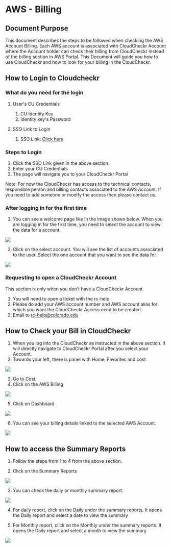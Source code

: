 # AWS - Billing 

## Document Purpose

This document describes the steps to be followed when checking the AWS Account Billing. Each AWS account is associated with CloudCheckr Account where the Account holder can check their billing from CloudCheckr instead of the billing section in AWS Portal. This Document will guide you how to use CloudCheckr and how to look for your billing in the CloudCheckr. 

## How to Login to Cloudcheckr

### What do you need for the login

1. User's CU Credentials 
   1. CU Identity Key
   2. Identity key's Password 

2. SSO Link to Login
   1. SSO Link: [Click here](https://fedauth.colorado.edu/idp/profile/SAML2/Unsolicited/SSO?providerId=https://auth-us.cloudcheckr.com/auth)

### Steps to Login

1. Click the SSO Link given in the above section. 
2. Enter your CU Credentials
3. The page will navigate you to your CloudCheckr Portal

Note: For now the CloudCheckr has access to the technical contacts, responsible person and billing contacts associated to the AWS Account. If you need to add someone or modify the access then please contact us.

### After logging in for the first time
1. You can see a welcome page like in the image shown below. When you are logging in for the first time, you need to select the account to view the data for a account.


![](images/firsttimelogin.png)


2. Click on the select account. You will see the list of accounts associated to the user. Select the one account that you want to see the data for. 


![](images/selectaccount.png)


### Requesting to open a CloudCheckr Account

This section is only when you don't have a CloudCheckr Account. 

1. You will need to open a ticket with the rc-help 
2. Please do add your AWS account number and AWS account alias for which you want the CloudCheckr Access need to be created.
3. Email to rc-help@colorado.edu

## How to Check your Bill in CloudCheckr

1. When you log into the CloudCheckr as instructed in the above section. It will directly navigate to CloudCheckr Portal after you select your Account.
2. Towards your left, there is panel with Home, Favorites and cost.

![](images/cost.png)


3. Go to Cost.
4. Click on the AWS Billing

![](images/AWSBilling.png)


5. Click on Dashboard

![](images/Dashboard.png)


6. You can see your billing details linked to the selected AWS Account.

![](images/Billing.png)

## How to access the Summary Reports

1. Follow the steps from 1 to 4 from the above section. 

2. Click on the Summary Reports 

![](images/summary.png)


3. You can check the daily or monthly summary report.

![](images/twoviews.png)

4. For daily report, click on the Daily under the summary reports. It opens the Daily report and select a date to view the summary

5. For Monthly report, click on the Monthly under the summary reports. It opens the Daily report and select a month to view the summary

![](images/summarymonthly.png)

